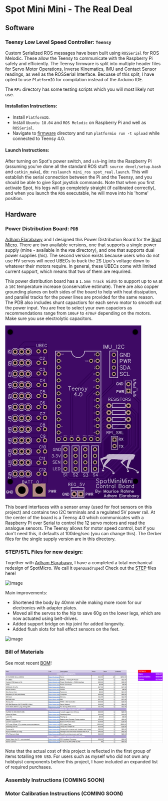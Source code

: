 # Spot Mini Mini - The Real Deal

## Software

### Teensy Low Level Speed Controller: `Teensy`

Custom Serialized ROS messages have been built using `ROSSerial` for ROS Melodic. These allow the Teensy to communicate with the Raspberry Pi safely and efficiently. The Teensy firmware is split into multiple header files for Servo Motor Operations, Inverse Kinematics, IMU and Contact Sensor readings, as well as the ROSSerial Interface. Becuase of this split, I have opted to use `PlatformIO` for compilation instead of the Arduino IDE.

The `RPi` directory has some testing scripts which you will most likely not use.

#### Installation Instructions:

* Install `PlatformIO`.
* Install `Ubuntu 18.04` and `ROS Melodic` on Raspberry Pi and well as `ROSSerial`.
* Navigate to [firmware](https://github.com/moribots/spot_mini_mini/tree/spot/spot_real/Control/Teensy/SpotMiniMini) directory and run `platformio run -t upload` while connected to Teensy 4.0.

#### Launch Instructions:

After turning on Spot's power switch, and `ssh`-ing into the Raspberry Pi (assuming you've done all the standard ROS stuff: `source devel/setup.bash` and `catkin_make`), do: `roslaunch mini_ros spot_real.launch`. This will establish the serial connection between the Pi and the Teensy, and you should be able to give Spot joystick commands. Note that when you first activate Spot, his legs will go completely straight (if calibrated correctly), and when you launch the `ROS` executable, he will move into his 'home' position.


## Hardware

### Power Distribution Board: `PDB`

[Adham Elarabawy](https://github.com/adham-elarabawy/OpenQuadruped/blob/master/README.md) and I designed this Power Distribution Board for the [Spot Micro](https://spotmicroai.readthedocs.io/en/latest/). There are two available versions, one that supports a single power supply (mine - available in the `PDB` directory), and one that supports dual power supplies (his). The second version exists because users who do not use HV servos will need UBECs to buck the 2S Lipo's voltage down to whatever their motors require. In general, these UBECs come with limited current support, which means that two of them are requrired.

This power distribution board has a `1.5mm Track Width` to support up to `6A` at a `10C` temperature increase (conservative estimate). There are also copper grounding planes on both sides of the board to help with heat dissipation, and parallel tracks for the power lines are provided for the same reason. The PDB also includes shunt capactiors for each servo motor to smooth out the power input. You are free to select your own capaciors as recommendations range from `100uF` to `470uF` depending on the motors. Make sure you use electrolytic capacitors.

![PDB](PDB/pdb.png)


This board interfaces with a sensor array (used for foot sensors on this project) and contains two  I2C terminals and a regulated 5V power rail. At the center of the board is a Teensy 4.0 which communicates with a Raspberry Pi over Serial to control the 12 servo motors and read the analogue sensors. The Teensy allows for motor speed control, but if you don't need this, it defaults at 100deg/sec (you can change this). The Gerber files for the single supply version are in this directory.

### STEP/STL Files for new design:

Together with [Adham Elarabawy](https://github.com/adham-elarabawy/OpenQuadruped), I have a completed a total mechanical redesign of SpotMicro. We call it `OpenQuadruped`! Check out the [STEP](https://cad.onshape.com/documents/9d0f96878c54300abf1157ac/w/c9cdf8daa98d8a0d7d50c8d3/e/fa0d7caf0ed2ef46834ecc24) files here!

![image](https://user-images.githubusercontent.com/55120103/88461697-c3d07180-ce73-11ea-98c8-9a6af1b1225a.png)

Main improvements:
* Shortened the body by 40mm while making more room for our electronics with adapter plates.
* Moved all the servos to the hip to save 60g on the lower legs, which are now actuated using belt-drives.
* Added support bridge on hip joint for added longevity.
* Added flush slots for hall effect sensors on the feet.

![image](https://user-images.githubusercontent.com/55120103/88461718-ea8ea800-ce73-11ea-8645-5b5cedadb0e6.png)


### Bill of Materials

See most recent [BOM](https://docs.google.com/spreadsheets/d/1Z4y59K8bY3r_442I70xe564zAFuP0pVIFEJ6bNZaCi0/edit?usp=sharing)!

![bom](media/BOM.png)

Note that the actual cost of this project is reflected in the first group of items totalling `590 USD`. For users such as myself who did not own any hobbyist components before this project, I have included an expanded list of required purchases.

### Assembly Instructions (COMING SOON)

### Motor Calibration Instructions (COMING SOON)